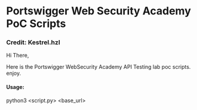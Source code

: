 Portswigger Web Security Academy PoC Scripts
===
### Credit: Kestrel.hzl

Hi There,


Here is the Portswigger WebSecurity Academy API Testing lab poc scripts. enjoy.

#### Usage:

python3 <script.py> <base_url>
